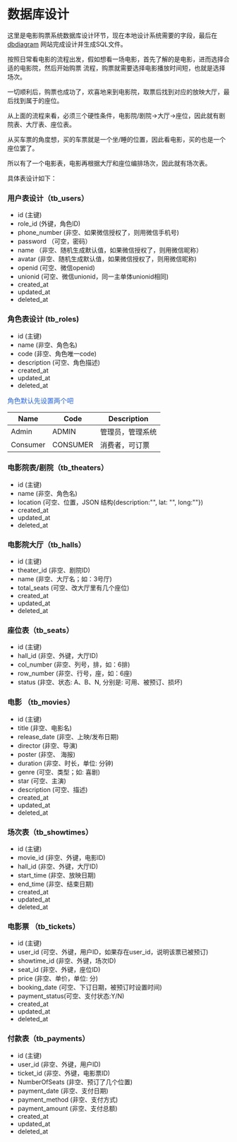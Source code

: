 # 数据库设计

这里是电影购票系统数据库设计环节，现在本地设计系统需要的字段，最后在 [dbdiagram](https://dbdiagram.io/) 网站完成设计并生成SQL文件。

按照日常看电影的流程出发，假如想看一场电影，首先了解的是电影，进而选择合适的电影院，然后开始购票
流程，购票就需要选择电影播放时间短，也就是选择场次。

一切顺利后，购票也成功了，欢喜地来到电影院，取票后找到对应的放映大厅，最后找到属于的座位。

从上面的流程来看，必须三个硬性条件，电影院/剧院->大厅->座位，因此就有剧院表、大厅表、座位表。

从买车票的角度想，买的车票就是一个坐/睡的位置，因此看电影，买的也是一个座位罢了。

所以有了一个电影表，电影再根据大厅和座位编排场次，因此就有场次表。

具体表设计如下：

### 用户表设计（tb_users）
- id           (主键)
- role_id      (外键，角色ID)
- phone_number (非空、如果微信授权了，则用微信手机号)
- password    （可空，密码）
- name        （非空、随机生成默认值，如果微信授权了，则用微信昵称）
- avatar       (非空、随机生成默认值，如果微信授权了，则用微信昵称)
- openid       (可空、微信openid)
- unionid      (可空、微信unionid，同一主单体unionid相同)
- created_at
- updated_at
- deleted_at

### 角色表设计 (tb_roles)
- id            (主键)
- name          (非空、角色名)
- code          (非空、角色唯一code)
- description   (可空、角色描述)
- created_at
- updated_at
- deleted_at

<p style="font-size: 15px; color: #2563eb;">角色默认先设置两个吧</p>

| Name        | Code        | Description | 
| ----------- | ----------- | ----------- |
| Admin       | ADMIN       |  管理员，管理系统
| Consumer    | CONSUMER    |  消费者，可订票

### 电影院表/剧院（tb_theaters）
- id            (主键)
- name          (非空、角色名)
- location      (可空、位置，JSON 结构{description:"", lat: "", long:""})
- created_at
- updated_at
- deleted_at

### 电影院大厅（tb_halls）
- id            (主键)
- theater_id    (非空、剧院ID)
- name          (非空、大厅名；如：3号厅)
- total_seats   (可空、改大厅里有几个座位)
- created_at
- updated_at
- deleted_at

### 座位表（tb_seats）
- id            (主键)
- hall_id       (非空、外键，大厅ID)
- col_number    (非空、列号，排，如：6排)
- row_number    (非空、行号，座，如：6座)
- status        (非空、状态: A、B、N, 分别是: 可用、被预订、损坏)

### 电影 （tb_movies）
- id            (主键)
- title         (非空、电影名)
- release_date  (非空、上映/发布日期)
- director      (非空、导演)
- poster        (非空、 海报)
- duration      (非空、时长，单位: 分钟)
- genre         (可空、类型；如: 喜剧)
- star          (可空、主演)
- description   (可空、描述)
- created_at
- updated_at
- deleted_at

### 场次表（tb_showtimes）
- id            (主键)
- movie_id      (非空、外键，电影ID)
- hall_id       (非空、外键，大厅ID)
- start_time    (非空、放映日期)
- end_time      (非空、结束日期)
- created_at
- updated_at
- deleted_at

### 电影票 （tb_tickets）
- id            (主键)
- user_id       (可空、外键，用户ID，如果存在user_id，说明该票已被预订)
- showtime_id   (非空、外键，场次ID)
- seat_id       (非空、外键，座位ID)
- price         (非空、单价，单位: 分)
- booking_date  (可空、下订日期，被预订时设置时间)
- payment_status(可空、支付状态:Y/N)
- created_at
- updated_at
- deleted_at

### 付款表（tb_payments）
- id             (主键)
- user_id        (非空、外键，用户ID)
- ticket_id      (非空、外键，电影票ID)
- NumberOfSeats  (非空、预订了几个位置)
- payment_date   (非空、支付日期)
- payment_method (非空、支付方式)
- payment_amount (非空、支付总额)
- created_at     
- updated_at
- deleted_at



